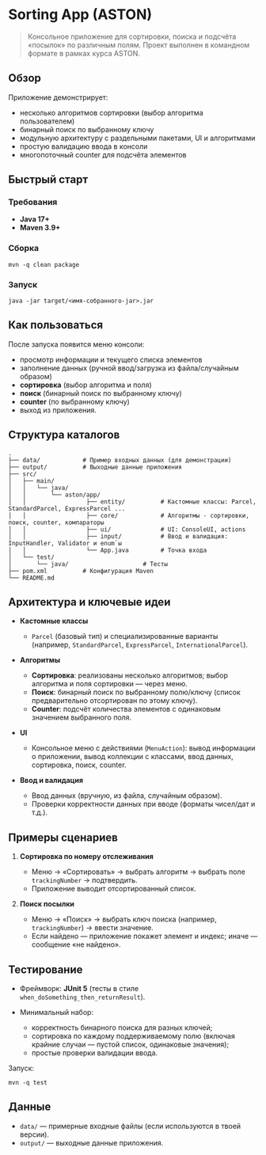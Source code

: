 # Sorting App (ASTON)

> Консольное приложение для сортировки, поиска и подсчёта «посылок» по различным полям. Проект выполнен в командном формате в рамках курса ASTON.

## Обзор

Приложение демонстрирует:

* несколько алгоритмов сортировки (выбор алгоритма пользователем)
* бинарный поиск по выбранному ключу
* модульную архитектуру с раздельными пакетами, UI и алгоритмами
* простую валидацию ввода в консоли
* многопоточный counter для подсчёта элементов

## Быстрый старт

### Требования

* **Java 17+**
* **Maven 3.9+**

### Сборка

```
mvn -q clean package
```

### Запуск

```
java -jar target/<имя-собранного-jar>.jar
```

## Как пользоваться

После запуска появится меню консоли:

* просмотр информации и текущего списка элементов
* заполнение данных (ручной ввод/загрузка из файла/случайным образом)
* **сортировка** (выбор алгоритма и поля)
* **поиск** (бинарный поиск по выбранному ключу)
* **counter** (по выбранному ключу)
* выход из приложения.

## Структура каталогов


```
.
├── data/            # Пример входных данных (для демонстрации)
├── output/          # Выходные данные приложения
├── src/
│   ├── main/
│   │   └── java/
│   │       └── aston/app/
│   │                 ├── entity/          # Кастомные классы: Parcel, StandardParcel, ExpressParcel ...
│   │                 ├── core/            # Алгоритмы - сортировки, поиск, counter, компараторы
│   │                 ├── ui/              # UI: ConsoleUI, actions
│   │                 ├── input/           # Ввод и валидация: InputHandler, Validator и enum`ы
│   │                 └── App.java         # Точка входа
│   └── test/
│       └── java/                     # Тесты
├── pom.xml          # Конфигурация Maven
└── README.md
```

## Архитектура и ключевые идеи

* **Кастомные классы**

    * `Parcel` (базовый тип) и специализированные варианты (например, `StandardParcel`, `ExpressParcel`, `InternationalParcel`).

* **Алгоритмы**

    * **Сортировка**: реализованы несколько алгоритмов; выбор алгоритма и поля сортировки — через меню.
    * **Поиск**: бинарный поиск по выбранному полю/ключу (список предварительно отсортирован по этому ключу).
    * **Counter**: подсчёт количества элементов с одинаковым значением выбранного поля.

* **UI**

    * Консольное меню с действиями (`MenuAction`): вывод информации о приложении, вывод коллекции с классами, ввод 
  данных, сортировка, поиск, counter.

* **Ввод и валидация**

    * Ввод данных (вручную, из файла, случайным образом).
    * Проверки корректности данных при вводе (форматы чисел/дат и т.д.).

## Примеры сценариев

1. **Сортировка по номеру отслеживания**

    * Меню → «Сортировать» → выбрать алгоритм → выбрать поле `trackingNumber` → подтвердить.
    * Приложение выводит отсортированный список.

2. **Поиск посылки**

    * Меню → «Поиск» → выбрать ключ поиска (например, `trackingNumber`) → ввести значение.
    * Если найдено — приложение покажет элемент и индекс; иначе — сообщение «не найдено».

## Тестирование

* Фреймворк: **JUnit 5** (тесты в стиле `when_doSomething_then_returnResult`).
* Минимальный набор:

    * корректность бинарного поиска для разных ключей;
    * сортировка по каждому поддерживаемому полю (включая крайние случаи — пустой список, одинаковые значения);
    * простые проверки валидации ввода.

Запуск:

```
mvn -q test
```

## Данные

* `data/` — примерные входные файлы (если используются в твоей версии).
* `output/` — выходные данные приложения.
